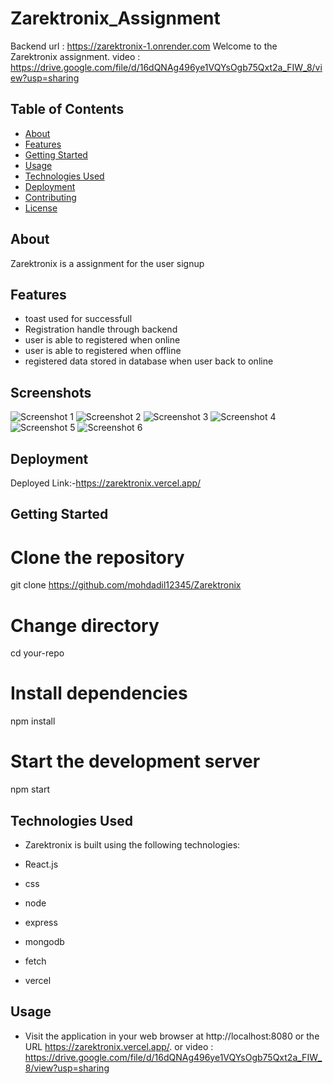 # Zarektronix_Assignment
Backend url :  https://zarektronix-1.onrender.com
Welcome to the Zarektronix  assignment.
video : https://drive.google.com/file/d/16dQNAg496ye1VQYsOgb75Qxt2a_FIW_8/view?usp=sharing

## Table of Contents

- [About](#about)
- [Features](#features)
- [Getting Started](#getting-started)
- [Usage](#usage)
- [Technologies Used](#technologies-used)
- [Deployment](#deployment)
- [Contributing](#contributing)
- [License](#license)

## About

Zarektronix is a assignment for the user signup

## Features

- toast used for successfull
- Registration handle through backend
- user is able to registered when online
- user is able to registered when offline
- registered data stored in database when user back to online


## Screenshots

![Screenshot 1](./zarefrontend/src/assets/offline1.png)
![Screenshot 2](./zarefrontend/src/assets/offline2.png)
![Screenshot 3](./zarefrontend/src/assets/online1.png)
![Screenshot 4](./zarefrontend/src/assets/online2.png)
![Screenshot 5](./zarefrontend/src/assets/hybrid1.png)
![Screenshot 6](./zarefrontend/src/assets/hybrid2.png)



## Deployment

Deployed Link:-https://zarektronix.vercel.app/

## Getting Started

# Clone the repository

git clone https://github.com/mohdadil12345/Zarektronix

# Change directory

cd your-repo

# Install dependencies

npm install

# Start the development server

npm start

## Technologies Used

- Zarektronix   is built using the following technologies:

- React.js
- css
- node
- express
- mongodb
- fetch
- vercel

## Usage

- Visit the application in your web browser at http://localhost:8080 or the URL https://zarektronix.vercel.app/. or video : https://drive.google.com/file/d/16dQNAg496ye1VQYsOgb75Qxt2a_FIW_8/view?usp=sharing
